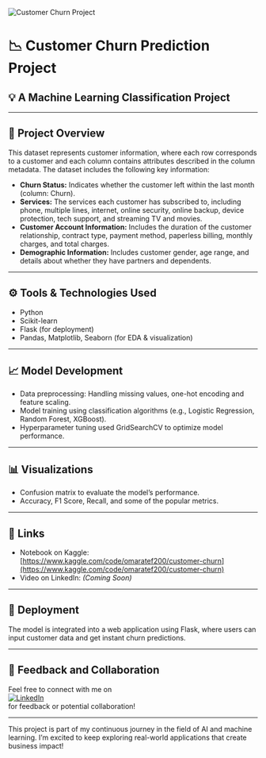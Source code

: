 ![Customer Churn Project](https://spotonwifi.com/wp-content/uploads/2020/02/customer-churn-1024x662-1.jpg)

# 📉 Customer Churn Prediction Project
## 💡 A Machine Learning Classification Project

---

## 📁 Project Overview

This dataset represents customer information, where each row corresponds to a customer and each column contains attributes described in the column metadata. The dataset includes the following key information:

- **Churn Status:** Indicates whether the customer left within the last month (column: Churn).
- **Services:** The services each customer has subscribed to, including phone, multiple lines, internet, online security, online backup, device protection, tech support, and streaming TV and movies.
- **Customer Account Information:** Includes the duration of the customer relationship, contract type, payment method, paperless billing, monthly charges, and total charges.
- **Demographic Information:** Includes customer gender, age range, and details about whether they have partners and dependents.

---

## ⚙️ Tools & Technologies Used

- Python  
- Scikit-learn  
- Flask (for deployment)  
- Pandas, Matplotlib, Seaborn (for EDA & visualization)  

---

## 📈 Model Development

- Data preprocessing: Handling missing values, one-hot encoding and feature scaling.
- Model training using classification algorithms (e.g., Logistic Regression, Random Forest, XGBoost).
- Hyperparameter tuning used GridSearchCV to optimize model performance.

---

## 📊 Visualizations

- Confusion matrix to evaluate the model’s performance.
- Accuracy, F1 Score, Recall, and some of the popular metrics.

---

## 🔗 Links

- Notebook on Kaggle: [https://www.kaggle.com/code/omaratef200/customer-churn](https://www.kaggle.com/code/omaratef200/customer-churn)
- Video on LinkedIn: *(Coming Soon)*

---

## 🚀 Deployment

The model is integrated into a web application using Flask, where users can input customer data and get instant churn predictions.

---

## 💬 Feedback and Collaboration

Feel free to connect with me on  
[![LinkedIn](https://img.shields.io/badge/LinkedIn-Connect-blue?logo=linkedin)](https://www.linkedin.com/in/o2204)  
for feedback or potential collaboration!

---

This project is part of my continuous journey in the field of AI and machine learning. I’m excited to keep exploring real-world applications that create business impact!
